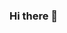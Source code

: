 ### Hi there 👋

<!--
**lio8192/lio8192** is a ✨ _special_ ✨ repository because its `README.md` (this file) appears on your GitHub profile.

Here are some ideas to get you started:

🔭 I’m currently working on : [@OINTeam](https://github.com/OINTeam)
🌱 I’m currently learning : Flutter


<br/>

[![lio8192's github stats](https://github-readme-stats.vercel.app/api?username=lio8192&count_private=true&show_icons=true&theme=radical)](https://github.com/lio8192)

[![solved.ac tier](http://mazassumnida.wtf/api/generate_badge?boj=km8192)](https://solved.ac/km8192)
